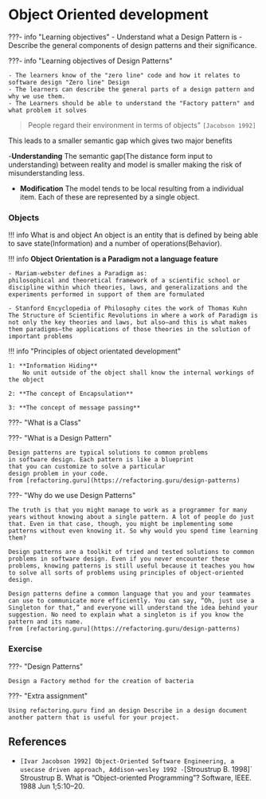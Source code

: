 # Object Oriented development

???- info "Learning objectives"
    - Understand what a Design Pattern is 
    - Describe the general components of design patterns and their significance.

???- info "Learning objectives of Design Patterns"

    - The learners know of the "zero line" code and how it relates to software design "Zero line" Design
    - The learners can describe the general parts of a design pattern and why we use them.
    - The Learners should be able to understand the "Factory pattern" and what problem it solves
    

>People regard their environment in terms of objects"
`[Jacobson 1992]`

This leads to a smaller semantic gap which
gives two major benefits

-**Understanding**
The semantic gap(The distance form input to understanding) between reality and model is smaller making the risk of misunderstanding less.

- **Modification**
    The model tends to be local resulting from a individual item. Each of these are represented by a single object.


### Objects

!!! info What is and object
    An object is an entity that is defined by being able to save state(Information) and a number of operations(Behavior).

!!! info **Object Orientation is a Paradigm not a language feature**

    - Mariam-webster defines a Paradigm as:
    philosophical and theoretical framework of a scientific school or discipline within which theories, laws, and generalizations and the experiments performed in support of them are formulated

    - Stanford Encyclopedia of Philosophy cites the work of Thomas Kuhn The Structure of Scientific Revolutions in where a work of Paradigm is not only the key theories and laws, but also—and this is what makes them paradigms—the applications of those theories in the solution of important problems

!!! info "Principles of object orientated development"

    1: **Information Hiding**
        No unit outside of the object shall know the internal workings of the object

    2: **The concept of Encapsulation**

    3: **The concept of message passing**

???- "What is a Class"

???- "What is a Design Pattern"

    Design patterns are typical solutions to common problems
    in software design. Each pattern is like a blueprint
    that you can customize to solve a particular
    design problem in your code.
    from [refactoring.guru](https://refactoring.guru/design-patterns)

???- "Why do we use Design Patterns"

    The truth is that you might manage to work as a programmer for many years without knowing about a single pattern. A lot of people do just that. Even in that case, though, you might be implementing some patterns without even knowing it. So why would you spend time learning them?

    Design patterns are a toolkit of tried and tested solutions to common problems in software design. Even if you never encounter these problems, knowing patterns is still useful because it teaches you how to solve all sorts of problems using principles of object-oriented design.

    Design patterns define a common language that you and your teammates can use to communicate more efficiently. You can say, “Oh, just use a Singleton for that,” and everyone will understand the idea behind your suggestion. No need to explain what a singleton is if you know the pattern and its name.
    from [refactoring.guru](https://refactoring.guru/design-patterns)

### Exercise

???- "Design Patterns"

    Design a Factory method for the creation of bacteria 

???- "Extra assignment"

    Using refactoring.guru find an design Describe in a design document another pattern that is useful for your project.


## References 
- `[Ivar Jacobson 1992] Object-Oriented Software Engineering, a usecase driven approach, Addison-wesley 1992
-`[Stroustrup B. 1998]` Stroustrup B. What is “Object-oriented Programming”? Software, IEEE. 1988 Jun 1;5:10–20.